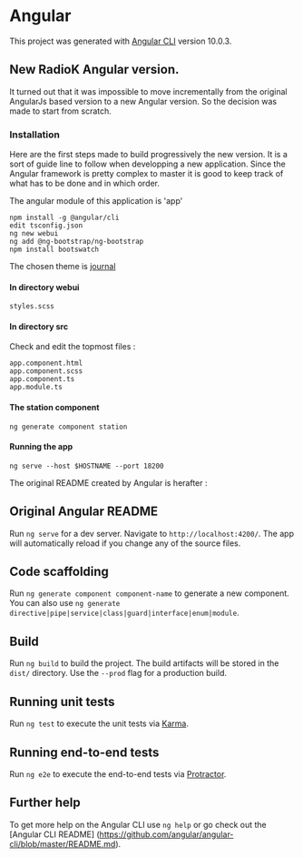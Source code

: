 # Angular

This project was generated with
[Angular CLI](https://github.com/angular/angular-cli) version 10.0.3.

## New RadioK Angular version.

It turned out that it was impossible to move incrementally from the original AngularJs based version to a new Angular version. So the decision was made to start from scratch.

### Installation

Here are the first steps made to build progressively the new version. It is a sort of guide line to follow when developping a new application. Since the Angular framework is pretty complex to master it is good to keep track of what has to be done and in which order.

The angular module of this application is 'app'
```
npm install -g @angular/cli
edit tsconfig.json
ng new webui
ng add @ng-bootstrap/ng-bootstrap
npm install bootswatch
```
The chosen theme is [journal](https://bootswatch.com/journal/)

#### In directory webui
```
styles.scss
```

#### In directory src

Check and edit the topmost files :

```
app.component.html
app.component.scss
app.component.ts
app.module.ts
```

#### The station component

```
ng generate component station
```
#### Running the app

```
ng serve --host $HOSTNAME --port 18200
```


The original README created by Angular is herafter :

## Original Angular README

Run `ng serve` for a dev server. Navigate to `http://localhost:4200/`.
The app will automatically reload if you change any of the source files.

## Code scaffolding

Run `ng generate component component-name` to generate a new component.
You can also use
`ng generate directive|pipe|service|class|guard|interface|enum|module`.

## Build

Run `ng build` to build the project. The build artifacts will be stored
in the `dist/` directory. Use the `--prod` flag for a production build.

## Running unit tests

Run `ng test` to execute the unit tests via
[Karma](https://karma-runner.github.io).

## Running end-to-end tests

Run `ng e2e` to execute the end-to-end tests via
[Protractor](http://www.protractortest.org/).

## Further help

To get more help on the Angular CLI use `ng help` or go check out the
[Angular CLI README]
(https://github.com/angular/angular-cli/blob/master/README.md).
